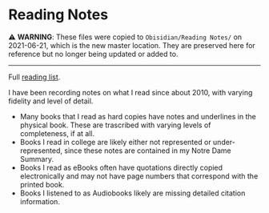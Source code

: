 # Reading Notes

:warning: **WARNING**: These files were copied to `Obisidian/Reading Notes/` on 2021-06-21, which is the new master location. They are preserved here for reference but no longer being updated or added to. 



---

Full [reading list](https://matthewkudija.com/reading).

I have been recording notes on what I read since about 2010, with varying fidelity and level of detail. 

- Many books that I read as hard copies have notes and underlines in the physical book. These are trascribed with varying levels of completeness, if at all.
- Books I read in college are likely either not represented or under-represented, since these notes are contained in my Notre Dame Summary.
- Books I read as eBooks often have quotations directly copied electronically and may not have page numbers that correspond with the printed book.
- Books I listened to as Audiobooks likely are missing detailed citation information.
